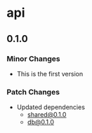 # api

## 0.1.0

### Minor Changes

- This is the first version

### Patch Changes

- Updated dependencies
  - shared@0.1.0
  - db@0.1.0
